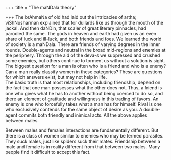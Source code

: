 +++
title = "The maNDala theory"

+++
The brAhmaNa of old had laid out the intricacies of artha; viShNusharman
explained that for dullards like us through the mouth of the jackal. And
then daNDin, that scaler of great literary pinnacles, had parodied the
same. The gods in heaven and earth had given us an even share of luck
and ill-luck, and both friends and foes. We learned the world of society
is a maNDala. There are friends of varying degrees in the inner rounds.
Double-agents and neutral in the broad mid-regions and enemies at the
periphery. Through the aid of the deva-s we suppressed and crushed some
enemies, but others continue to torment us without a solution is sight.
The biggest question for a man is often who is a friend and who is a
enemy? Can a man really classify women in these categories? These are
questions for which answers exist, but may not help in life.  
The basic truth is that most relationships, including friendship, depend
on the fact that one man possesses what the other does not. Thus, a
friend is one who gives what he has to another without being coerced to
do so, and there an element of gratitude and willingness in this trading
of favors. An enemy is one who forcefully takes what a man has for
himself. Rival is one who exclusively contends for the same object of
desire as you. A double-agent commits both friendly and inimical acts.
All the above applies between males.

Between males and females interactions are fundamentally different. But
there is a class of women similar to enemies who may be termed
parasites. They suck males, just like spiders suck their mates.
Friendship between a male and female is in reality different from that
between two males. Many people find it difficult to accept this fact.

